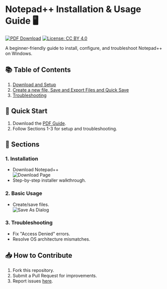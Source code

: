# Notepad++ Installation & Usage Guide 🖥️

[![PDF Download](https://img.shields.io/badge/Download-PDF-blue)](docs/PROJECT_Install_setup_use_Notepad++.pdf)
[![License: CC BY 4.0](https://img.shields.io/badge/License-CC_BY_4.0-lightgrey)](https://creativecommons.org/licenses/by/4.0/)

A beginner-friendly guide to install, configure, and troubleshoot Notepad++ on Windows.

## 📚 Table of Contents
1. [Download and Setup](#Download-and-Setup)
2. [Create a new file, Save and Export Files and Quick Save](#basic-usage)
3. [Troubleshooting](#troubleshooting)

## 🚀 Quick Start
1. Download the [PDF Guide](https://docs.google.com/document/d/e/2PACX-1vSxkn1Di9b-RrPtHvoLBK7NLc1ULD0P5-J278Vrm-n7KbleJZ-PDiJANaTH2oz-IOM1RjVbbJbw0moB/pub).
2. Follow Sections 1-3 for setup and troubleshooting.

## 📖 Sections

### 1. Installation
- Download Notepad++  
  ![Download Page](images/figure1-download-page.png)
- Step-by-step installer walkthrough.

### 2. Basic Usage
- Create/save files.  
  ![Save As Dialog](images/figure2-save-as.png)

### 3. Troubleshooting
- Fix "Access Denied" errors.  
- Resolve OS architecture mismatches.

## 📥 How to Contribute
1. Fork this repository.
2. Submit a Pull Request for improvements.
3. Report issues [here](https://github.com/yourusername/notepad-plus-plus-guide/issues).
